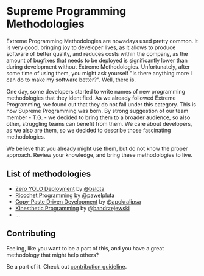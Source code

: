 # Supreme Programming Methodologies

Extreme Programming Methodologies are nowadays used pretty common. It is very good, bringing joy to developer lives,
as it allows to produce software of better quality, and reduces costs within the company, as the amount of bugfixes that needs
to be deployed is significantly lower than during development without Extreme Methodologies. Unfortunately, after some time
of using them, you might ask yourself "Is there anything more I can do to make my software better?". Well, there is.

One day, some developers started to write names of new programming methodologies that they identified. As we already followed
Extreme Programming, we found out that they do not fall under this category. This is how Supreme Programming was born. By strong 
suggestion of our team member - T.G. - we decided to bring them to a broader audience, so also other, struggling teams 
can benefit from them. We care about developers, as we also are them, so we decided to describe those fascinating methodologies.

We believe that you already might use them, but do not know the proper approach. Review your knowledge, and bring these methodologies to live.

## List of methodologies

* [Zero YOLO Deployment](methodologies/zero-yolo-deployment/README.md) by [@bslota](https://github.com/bslota)
* [Ricochet Programming](methodologies/ricochet-programming/README.md) by [@pawelpluta](https://github.com/pawelpluta)
* [Copy-Paste Driven Development](methodologies/copy-pasta-driven-development/README.md) by [@apokralipsa](https://github.com/apokralipsa)
* [Kinesthetic Programming](methodologies/kinesthetic-programming/README.md) by [@bandrzejewski](https://github.com/bandrzejewski)
* ...

## Contributing

Feeling, like you want to be a part of this, and you have a great methodology that might help others?

Be a part of it. Check out [contribution guideline](CONTRIBUTING.md).
